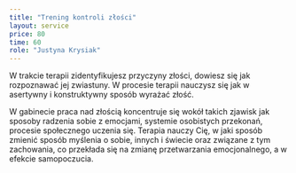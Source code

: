 ```yaml
---
title: "Trening kontroli złości"
layout: service
price: 80
time: 60
role: "Justyna Krysiak"
---
```


W trakcie terapii zidentyfikujesz przyczyny złości, dowiesz się jak rozpoznawać jej zwiastuny. W procesie terapii nauczysz się jak w asertywny i konstruktywny sposób wyrażać złość.

W gabinecie praca nad złością koncentruje się wokół takich zjawisk jak sposoby radzenia sobie z emocjami, systemie osobistych przekonań, procesie społecznego uczenia się. Terapia nauczy Cię, w jaki sposób zmienić sposób myślenia o sobie, innych i świecie oraz związane z tym zachowania, co przekłada się na zmianę przetwarzania emocjonalnego, a w efekcie samopoczucia.
